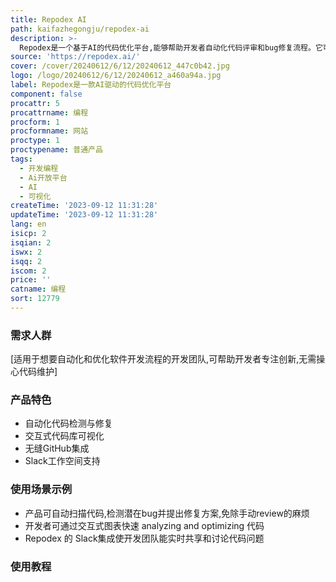 ```yaml
---
title: Repodex AI
path: kaifazhegongju/repodex-ai
description: >-
  Repodex是一个基于AI的代码优化平台,能够帮助开发者自动化代码评审和bug修复流程。它可以分析代码库,检测bug并提供修复方案,同时以可视化的方式呈现代码结构,让开发团队能够更快地定位和解决问题。该产品可与GitHub无缝集成,支持Slack工作空间,让开发者专注创新而不用操心繁琐的代码维护工作。
source: 'https://repodex.ai/'
cover: /cover/20240612/6/12/20240612_447c0b42.jpg
logo: /logo/20240612/6/12/20240612_a460a94a.jpg
label: Repodex是一款AI驱动的代码优化平台
component: false
procattr: 5
procattrname: 编程
procform: 1
procformname: 网站
proctype: 1
proctypename: 普通产品
tags:
  - 开发编程
  - Ai开放平台
  - AI
  - 可视化
createTime: '2023-09-12 11:31:28'
updateTime: '2023-09-12 11:31:28'
lang: en
isicp: 2
isqian: 2
iswx: 2
isqq: 2
iscom: 2
price: ''
catname: 编程
sort: 12779
---
```




### 需求人群
[适用于想要自动化和优化软件开发流程的开发团队,可帮助开发者专注创新,无需操心代码维护]

### 产品特色
- 自动化代码检测与修复
- 交互式代码库可视化
- 无缝GitHub集成
- Slack工作空间支持

### 使用场景示例
- 产品可自动扫描代码,检测潜在bug并提出修复方案,免除手动review的麻烦
- 开发者可通过交互式图表快速 analyzing and optimizing 代码
- Repodex 的 Slack集成使开发团队能实时共享和讨论代码问题

### 使用教程


  
